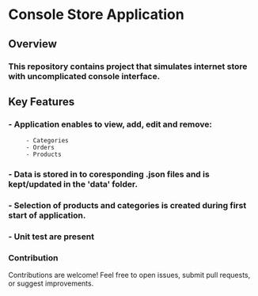 # Console Store Application

## Overview
### This repository contains project that simulates internet store with uncomplicated console interface.

## Key Features
### - Application enables to view, add, edit and remove:
         - Categories
         - Orders
         - Products
### - Data is stored in to coresponding .json files and is kept/updated in the 'data' folder. 
### - Selection of products and categories is created during first start of application.
### - Unit test are present


### Contribution
Contributions are welcome! Feel free to open issues, submit pull requests, or suggest improvements.
